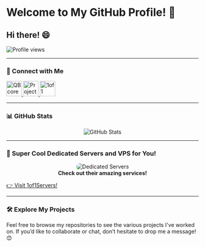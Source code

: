 # Welcome to My GitHub Profile! 👋

## Hi there! 😄 
<p align="left">
  <img src="https://komarev.com/ghpvc/?username=luacatt&label=Profile%20views&color=blue&style=flat" alt="Profile views" />
</p>

---

### 🔗 Connect with Me
<p align="left">
  <a href="https://discord.gg/qbcore" target="_blank" title="Join QBcore Discord">
    <img src="https://avatars.githubusercontent.com/u/81791099?s=200&v=4" alt="QBcore" height="40" width="40" />
  </a>
  <a href="https://discord.gg/projectsloth" target="_blank" title="Join Project Sloth Discord">
    <img src="https://avatars.githubusercontent.com/u/99291234?s=200&v=4" alt="Project Sloth" height="40" width="40" />
  </a>
<a href="https://discord.gg/1of1servers" target="_blank" title="Join 1of1 Servers Discord">
    <img src="https://i.ibb.co/bLNT42J/opera-XP8-Abnd-Od-V.png" alt="1of1 Servers" height="40" width="40" />
  </a>
</p>

---

### 📊 GitHub Stats
<p align="center">
  <img src="https://github-readme-stats.vercel.app/api?username=LuaCatt&show_icons=true&theme=dark&locale=en" alt="GitHub Stats" />
</p>

---

### 🚀 Super Cool Dedicated Servers and VPS for You!
<p align="center">
  <img src="https://mir-s3-cdn-cf.behance.net/project_modules/1400/c59c8b193423781.65eb6f078e5b4.gif" alt="Dedicated Servers" style="border-radius: 10px;" />
  <br />
  <strong>Check out their amazing services!</strong>
</p>

[👉 Visit 1of1Servers!](https://www.1of1servers.com)

---

### 🛠️ Explore My Projects
Feel free to browse my repositories to see the various projects I've worked on. If you’d like to collaborate or chat, don’t hesitate to drop me a message! 😊
